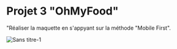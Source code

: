# Projet 3 "OhMyFood"

"Réaliser la maquette en s'appyant sur la méthode "Mobile First".


![Sans titre-1](https://user-images.githubusercontent.com/74962114/130975980-795336c6-5096-43bb-88e1-b3512c5c976a.png)


